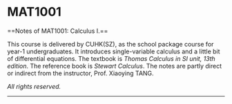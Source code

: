 # MAT1001
==Notes of MAT1001: Calculus I.==

This course is delivered by CUHK(SZ), as the school package course for year-1 undergraduates. It introduces single-variable calculus and a little bit of differential equations. The textbook is *Thomas Calculus in SI unit, 13th edition*. The reference book is *Stewart Calculus*. The notes are partly direct or indirect from the instructor, Prof. Xiaoying TANG. 

*All rights reserved.* 

---  

